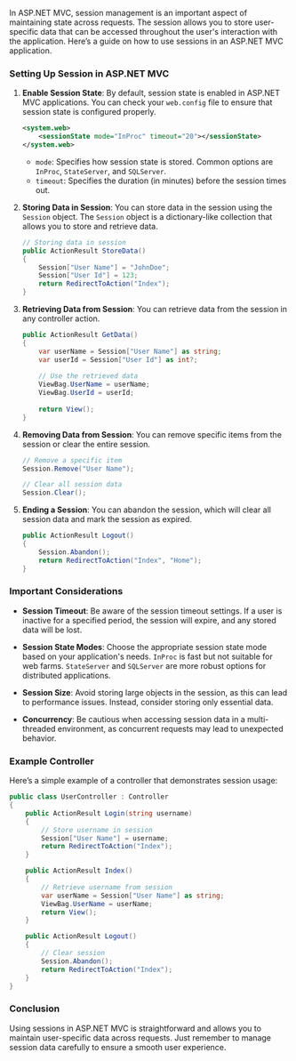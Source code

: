 In ASP.NET MVC, session management is an important aspect of maintaining state across requests. The session allows you to store user-specific data that can be accessed throughout the user's interaction with the application. Here’s a guide on how to use sessions in an ASP.NET MVC application.

### Setting Up Session in ASP.NET MVC

1. **Enable Session State**: By default, session state is enabled in ASP.NET MVC applications. You can check your `web.config` file to ensure that session state is configured properly.

   ```xml
   <system.web>
       <sessionState mode="InProc" timeout="20"></sessionState>
   </system.web>
   ```

   - `mode`: Specifies how session state is stored. Common options are `InProc`, `StateServer`, and `SQLServer`.
   - `timeout`: Specifies the duration (in minutes) before the session times out.

2. **Storing Data in Session**: You can store data in the session using the `Session` object. The `Session` object is a dictionary-like collection that allows you to store and retrieve data.

   ```csharp
   // Storing data in session
   public ActionResult StoreData()
   {
       Session["User Name"] = "JohnDoe";
       Session["User Id"] = 123;
       return RedirectToAction("Index");
   }
   ```

3. **Retrieving Data from Session**: You can retrieve data from the session in any controller action.

   ```csharp
   public ActionResult GetData()
   {
       var userName = Session["User Name"] as string;
       var userId = Session["User Id"] as int?;
       
       // Use the retrieved data
       ViewBag.UserName = userName;
       ViewBag.UserId = userId;
       
       return View();
   }
   ```

4. **Removing Data from Session**: You can remove specific items from the session or clear the entire session.

   ```csharp
   // Remove a specific item
   Session.Remove("User Name");

   // Clear all session data
   Session.Clear();
   ```

5. **Ending a Session**: You can abandon the session, which will clear all session data and mark the session as expired.

   ```csharp
   public ActionResult Logout()
   {
       Session.Abandon();
       return RedirectToAction("Index", "Home");
   }
   ```

### Important Considerations

- **Session Timeout**: Be aware of the session timeout settings. If a user is inactive for a specified period, the session will expire, and any stored data will be lost.
  
- **Session State Modes**: Choose the appropriate session state mode based on your application's needs. `InProc` is fast but not suitable for web farms. `StateServer` and `SQLServer` are more robust options for distributed applications.

- **Session Size**: Avoid storing large objects in the session, as this can lead to performance issues. Instead, consider storing only essential data.

- **Concurrency**: Be cautious when accessing session data in a multi-threaded environment, as concurrent requests may lead to unexpected behavior.

### Example Controller

Here’s a simple example of a controller that demonstrates session usage:

```csharp
public class UserController : Controller
{
    public ActionResult Login(string username)
    {
        // Store username in session
        Session["User Name"] = username;
        return RedirectToAction("Index");
    }

    public ActionResult Index()
    {
        // Retrieve username from session
        var userName = Session["User Name"] as string;
        ViewBag.UserName = userName;
        return View();
    }

    public ActionResult Logout()
    {
        // Clear session
        Session.Abandon();
        return RedirectToAction("Index");
    }
}
```

### Conclusion

Using sessions in ASP.NET MVC is straightforward and allows you to maintain user-specific data across requests. Just remember to manage session data carefully to ensure a smooth user experience.
